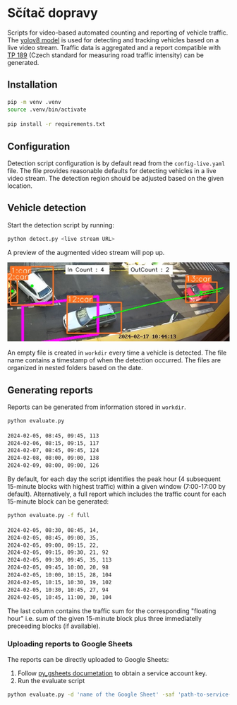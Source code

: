 # Sčítač dopravy

Scripts for video-based automated counting and reporting of vehicle traffic.
The [yolov8 model](https://github.com/ultralytics/ultralytics) is used for detecting and tracking vehicles based on a live video stream.
Traffic data is aggregated and a report compatible with [TP 189](https://pjpk.rsd.cz/data/USR_001_2_8_TP/TP_189_2018_final.pdf) (Czech standard for measuring road traffic intensity) can be generated.

## Installation

```sh
pip -m venv .venv
source .venv/bin/activate

pip install -r requirements.txt
```

## Configuration

Detection script configuration is by default read from the `config-live.yaml` file.
The file provides reasonable defaults for detecting vehicles in a live video stream.
The detection region should be adjusted based on the given location.

## Vehicle detection

Start the detection script by running:

```sh
python detect.py <live stream URL>
```

A preview of the augmented video stream will pop up.

![preview](./docs/example.jpg)

An empty file is created in `workdir` every time a vehicle is detected.
The file name contains a timestamp of when the detection occurred.
The files are organized in nested folders based on the date.

## Generating reports

Reports can be generated from information stored in `workdir`.

```sh
python evaluate.py

2024-02-05, 08:45, 09:45, 113
2024-02-06, 08:15, 09:15, 117
2024-02-07, 08:45, 09:45, 124
2024-02-08, 08:00, 09:00, 138
2024-02-09, 08:00, 09:00, 126
```

By default, for each day the script identifies the peak hour (4 subsequent 15-minute blocks with highest traffic) within a given window (7:00-17:00 by default).
Alternatively, a full report which includes the traffic count for each 15-minute block can be generated:

```sh
python evaluate.py -f full

2024-02-05, 08:30, 08:45, 14, 
2024-02-05, 08:45, 09:00, 35, 
2024-02-05, 09:00, 09:15, 22, 
2024-02-05, 09:15, 09:30, 21, 92
2024-02-05, 09:30, 09:45, 35, 113
2024-02-05, 09:45, 10:00, 20, 98
2024-02-05, 10:00, 10:15, 28, 104
2024-02-05, 10:15, 10:30, 19, 102
2024-02-05, 10:30, 10:45, 27, 94
2024-02-05, 10:45, 11:00, 30, 104
```

The last column contains the traffic sum for the corresponding "floating hour" i.e. sum of the given 15-minute block plus three immediatelly preceeding blocks (if available).

### Uploading reports to Google Sheets

The reports can be directly uploaded to Google Sheets:

1. Follow [py_gsheets documetation](https://erikrood.com/Posts/py_gsheets.html) to obtain a service account key.
1. Run the evaluate script

  ```sh
  python evaluate.py -d 'name of the Google Sheet' -saf 'path-to-service-account-key' -s 'sheet number'
  ```
